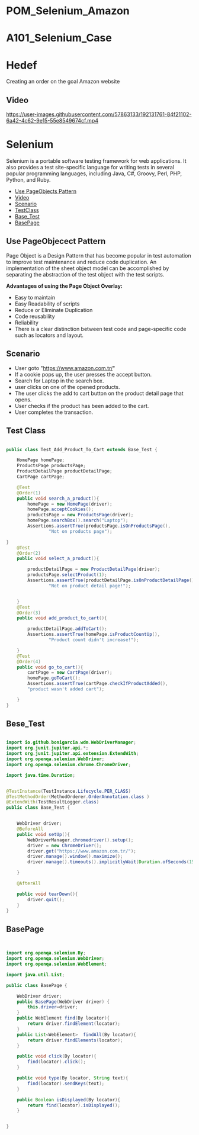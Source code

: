# POM_Selenium_Amazon


# A101_Selenium_Case
# Hedef
Creating an order on the goal Amazon website
## Video



https://user-images.githubusercontent.com/57863133/192131761-84f21102-6a42-4c62-9e15-55e8549674cf.mp4



# Selenium



Selenium is a portable software testing framework for web applications. It also provides a test site-specific language for writing tests in several popular programming languages, including Java, C#, Groovy, Perl, PHP, Python, and Ruby.

  * [Use PageObjects Pattern](#use-pageobjects-pattern)
  * [Video](#Video)
  * [Scenario](#Senaryo)
  * [TestClass](#TesClass)
  * [Base_Test](#Base_Test)
  * [BasePage](#BasePage)
  
 
## Use PageObjecect Pattern

Page Object is a Design Pattern that has become popular in test automation to improve test maintenance and reduce code duplication. An implementation of the sheet object model can be accomplished by separating the abstraction of the test object with the test scripts.

**Advantages of using the Page Object Overlay:**
* Easy to maintain
* Easy Readability of scripts
* Reduce or Eliminate Duplication
* Code reusability
* Reliability
* There is a clear distinction between test code and page-specific code such as locators and layout.


 
## Scenario
* User goto "https://www.amazon.com.tr/"
* If a cookie pops up, the user presses the accept button.
* Search for Laptop in the search box.
* user clicks on one of the opened products.
* The user clicks the add to cart button on the product detail page that opens.
* User checks if the product has been added to the cart.
* User completes the transaction.



## Test Class

```java

public class Test_Add_Product_To_Cart extends Base_Test {

    HomePage homePage;
    ProductsPage productsPage;
    ProductDetailPage productDetailPage;
    CartPage cartPage;

    @Test
    @Order(1)
    public void search_a_product(){
        homePage = new HomePage(driver);
        homePage.acceptCookies();
        productsPage = new ProductsPage(driver);
        homePage.searchBox().search("Laptop");
        Assertions.assertTrue(productsPage.isOnProductsPage(),
                "Not on products page");

}
    @Test
    @Order(2)
    public void select_a_product(){

        productDetailPage = new ProductDetailPage(driver);
        productsPage.selectProduct(1);
        Assertions.assertTrue(productDetailPage.isOnProductDetailPage(),
                "Not on product detail page!");


    }
    @Test
    @Order(3)
    public void add_product_to_cart(){

        productDetailPage.addToCart();
        Assertions.assertTrue(homePage.isProductCountUp(),
                "Product count didn't increase!");

    }
    @Test
    @Order(4)
    public void go_to_cart(){
        cartPage = new CartPage(driver);
        homePage.goToCart();
        Assertions.assertTrue(cartPage.checkIfProductAdded(),
        "product wasn't added cart");

    }
}

```


## Bese_Test

```java

import io.github.bonigarcia.wdm.WebDriverManager;
import org.junit.jupiter.api.*;
import org.junit.jupiter.api.extension.ExtendWith;
import org.openqa.selenium.WebDriver;
import org.openqa.selenium.chrome.ChromeDriver;

import java.time.Duration;


@TestInstance(TestInstance.Lifecycle.PER_CLASS)
@TestMethodOrder(MethodOrderer.OrderAnnotation.class )
@ExtendWith(TestResultLogger.class)
public class Base_Test {


    WebDriver driver;
    @BeforeAll
    public void setUp(){
        WebDriverManager.chromedriver().setup();
        driver = new ChromeDriver();
        driver.get("https://www.amazon.com.tr/");
        driver.manage().window().maximize();
        driver.manage().timeouts().implicitlyWait(Duration.ofSeconds(15));

    }

    @AfterAll

    public void tearDown(){
        driver.quit();
    }
}

```

## BasePage


```java


import org.openqa.selenium.By;
import org.openqa.selenium.WebDriver;
import org.openqa.selenium.WebElement;

import java.util.List;

public class BasePage {

    WebDriver driver;
    public BasePage(WebDriver driver) {
        this.driver=driver;
    }
    public WebElement find(By locator){
        return driver.findElement(locator);
    }
    public List<WebElement>  findAll(By locator){
        return driver.findElements(locator);
    }

    public void click(By locator){
        find(locator).click();
    }

    public void type(By locator, String text){
        find(locator).sendKeys(text);
    }

    public Boolean isDisplayed(By locator){
        return find(locator).isDisplayed();
    }


}


```
